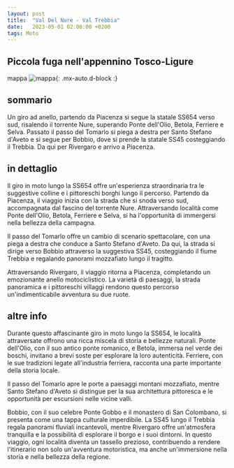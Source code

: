 ```yaml
---
layout: post
title:  "Val Del Nure - Val Trebbia"
date:   2023-05-01 02:00:00 +0200
tags: Moto
---
```


## Piccola fuga nell'appennino Tosco-Ligure

mappa
![mappa](/assets/img/ValDelNure-ValTrebbia.png){: .mx-auto.d-block :}

## sommario 
Un giro ad anello, partendo da Piacenza si segue la statale SS654 verso sud, risalendo il torrente Nure, superando Ponte dell'Olio, Betola, Ferriere e Selva. Passato il passo del Tomarlo si piega a destra per Santo Stefano d'Aveto e si segue per Bobbio, dove si prende la statale SS45 costeggiando il Trebbia. Da qui per Rivergaro e arrivo a Piacenza.

## in dettaglio
Il giro in moto lungo la SS654 offre un'esperienza straordinaria tra le suggestive colline e i pittoreschi borghi lungo il percorso. Partendo da Piacenza, il viaggio inizia con la strada che si snoda verso sud, accompagnata dal fascino del torrente Nure. Attraversando località come Ponte dell'Olio, Betola, Ferriere e Selva, si ha l'opportunità di immergersi nella bellezza della campagna.

Il passo del Tomarlo offre un cambio di scenario spettacolare, con una piega a destra che conduce a Santo Stefano d'Aveto. Da qui, la strada si dirige verso Bobbio attraverso la suggestiva SS45, costeggiando il fiume Trebbia e regalando panorami mozzafiato lungo il tragitto. 

Attraversando Rivergaro, il viaggio ritorna a Piacenza, completando un emozionante anello motociclistico. La varietà di paesaggi, la strada panoramica e i pittoreschi villaggi rendono questo percorso un'indimenticabile avventura su due ruote.

## altre info
Durante questo affascinante giro in moto lungo la SS654, le località attraversate offrono una ricca miscela di storia e bellezze naturali. Ponte dell'Olio, con il suo antico ponte romanico, e Betola, immersa nel verde dei boschi, invitano a brevi soste per esplorare la loro autenticità. Ferriere, con le sue tradizioni legate all'industria ferriera, racconta una parte importante della storia locale.

Il passo del Tomarlo apre le porte a paesaggi montani mozzafiato, mentre Santo Stefano d'Aveto si distingue per la sua architettura pittoresca e le opportunità per escursioni nelle vicine valli. 

Bobbio, con il suo celebre Ponte Gobbo e il monastero di San Colombano, si presenta come una tappa culturale imperdibile. La SS45 lungo il Trebbia regala panorami fluviali incantevoli, mentre Rivergaro offre un'atmosfera tranquilla e la possibilità di esplorare il borgo e i suoi dintorni. In questo viaggio, ogni località diventa un tassello prezioso, contribuendo a rendere l'itinerario non solo un'avventura motoristica, ma anche un'immersione nella storia e nella bellezza della regione.